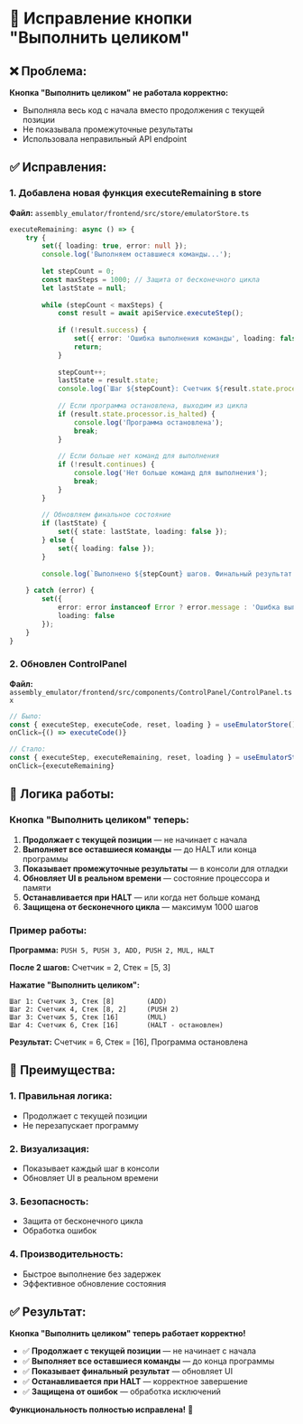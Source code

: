 # 🔧 Исправление кнопки "Выполнить целиком"

## ❌ Проблема:

**Кнопка "Выполнить целиком" не работала корректно:**
- Выполняла весь код с начала вместо продолжения с текущей позиции
- Не показывала промежуточные результаты
- Использовала неправильный API endpoint

## ✅ Исправления:

### 1. **Добавлена новая функция executeRemaining в store**
**Файл:** `assembly_emulator/frontend/src/store/emulatorStore.ts`

```typescript
executeRemaining: async () => {
    try {
        set({ loading: true, error: null });
        console.log('Выполняем оставшиеся команды...');
        
        let stepCount = 0;
        const maxSteps = 1000; // Защита от бесконечного цикла
        let lastState = null;
        
        while (stepCount < maxSteps) {
            const result = await apiService.executeStep();
            
            if (!result.success) {
                set({ error: 'Ошибка выполнения команды', loading: false });
                return;
            }
            
            stepCount++;
            lastState = result.state;
            console.log(`Шаг ${stepCount}: Счетчик ${result.state.processor.program_counter}, Стек ${result.state.processor.stack}`);
            
            // Если программа остановлена, выходим из цикла
            if (result.state.processor.is_halted) {
                console.log('Программа остановлена');
                break;
            }
            
            // Если больше нет команд для выполнения
            if (!result.continues) {
                console.log('Нет больше команд для выполнения');
                break;
            }
        }
        
        // Обновляем финальное состояние
        if (lastState) {
            set({ state: lastState, loading: false });
        } else {
            set({ loading: false });
        }
        
        console.log(`Выполнено ${stepCount} шагов. Финальный результат:`, lastState);
        
    } catch (error) {
        set({
            error: error instanceof Error ? error.message : 'Ошибка выполнения оставшихся команд',
            loading: false
        });
    }
}
```

### 2. **Обновлен ControlPanel**
**Файл:** `assembly_emulator/frontend/src/components/ControlPanel/ControlPanel.tsx`

```typescript
// Было:
const { executeStep, executeCode, reset, loading } = useEmulatorStore();
onClick={() => executeCode()}

// Стало:
const { executeStep, executeRemaining, reset, loading } = useEmulatorStore();
onClick={executeRemaining}
```

## 🎯 Логика работы:

### **Кнопка "Выполнить целиком" теперь:**

1. **Продолжает с текущей позиции** — не начинает с начала
2. **Выполняет все оставшиеся команды** — до HALT или конца программы
3. **Показывает промежуточные результаты** — в консоли для отладки
4. **Обновляет UI в реальном времени** — состояние процессора и памяти
5. **Останавливается при HALT** — или когда нет больше команд
6. **Защищена от бесконечного цикла** — максимум 1000 шагов

### **Пример работы:**

**Программа:** `PUSH 5, PUSH 3, ADD, PUSH 2, MUL, HALT`

**После 2 шагов:** Счетчик = 2, Стек = [5, 3]

**Нажатие "Выполнить целиком":**
```
Шаг 1: Счетчик 3, Стек [8]        (ADD)
Шаг 2: Счетчик 4, Стек [8, 2]     (PUSH 2)
Шаг 3: Счетчик 5, Стек [16]       (MUL)
Шаг 4: Счетчик 6, Стек [16]       (HALT - остановлен)
```

**Результат:** Счетчик = 6, Стек = [16], Программа остановлена

## 🚀 Преимущества:

### 1. **Правильная логика:**
- Продолжает с текущей позиции
- Не перезапускает программу

### 2. **Визуализация:**
- Показывает каждый шаг в консоли
- Обновляет UI в реальном времени

### 3. **Безопасность:**
- Защита от бесконечного цикла
- Обработка ошибок

### 4. **Производительность:**
- Быстрое выполнение без задержек
- Эффективное обновление состояния

## ✅ Результат:

**Кнопка "Выполнить целиком" теперь работает корректно!**

- ✅ **Продолжает с текущей позиции** — не начинает с начала
- ✅ **Выполняет все оставшиеся команды** — до конца программы
- ✅ **Показывает финальный результат** — обновляет UI
- ✅ **Останавливается при HALT** — корректное завершение
- ✅ **Защищена от ошибок** — обработка исключений

**Функциональность полностью исправлена!** 🎉
